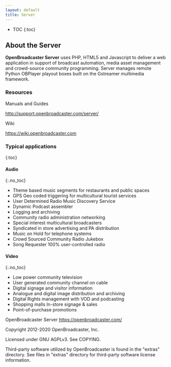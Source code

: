 ```yaml
---
layout: default
title: Server
---
```


 * TOC
{:toc}

## About the Server

__OpenBroadcaster Server__ uses PHP, HTML5 and Javascript to deliver a web application in support of broadcast automation, media asset management and crowd-source community programming. Server manages remote Python OBPlayer playout boxes built on the Gstreamer multimedia framework. 

### Resources

Manuals and Guides

http://support.openbroadcaster.com/server/

Wiki

https://wiki.openbroadcaster.com

### Typical applications
{:toc}

#### Audio 
{:.no_toc}

 * Theme based music segments for restaurants and public spaces 
 * GPS Geo coded triggering for multicultural tourist services
 * User Determined Radio Music Discovery Service
 * Dynamic Podcast assembler
 * Logging and archiving
 * Community radio administration networking
 * Special interest multicultural broadcasters 
 * Syndicated in store advertising and PA distribution 
 * Music on Hold for telephone systems
 * Crowd Sourced Community Radio Jukebox
 * Song Requester 100% user-controlled radio

#### Video 
{:.no_toc}

 * Low power community television
 * User generated community channel on cable
 * Digital signage and visitor information 
 * Analogue and digital image distribution and archiving
 * Digital Rights management with VOD and podcasting
 * Shopping malls In-store signage & sales
 * Point-of-purchase promotions

OpenBroadcaster Server
https://openbroadcaster.com/

Copyright 2012-2020 OpenBroadcaster, Inc.

Licensed under GNU AGPLv3.  See COPYING.

Third-party software utilized by OpenBroadcaster is found in the "extras" directory.
See files in "extras" directory for third-party software license information.
